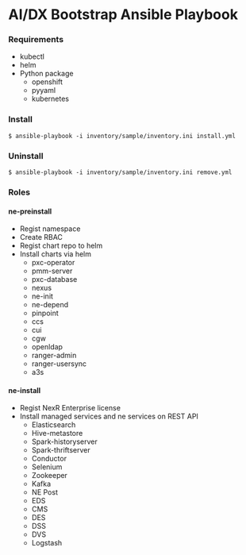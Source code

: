 # AI/DX Bootstrap Ansible Playbook

### Requirements
- kubectl
- helm
- Python package
  * openshift
  * pyyaml
  * kubernetes

### Install
```shell script
$ ansible-playbook -i inventory/sample/inventory.ini install.yml
```

### Uninstall
```shell script
$ ansible-playbook -i inventory/sample/inventory.ini remove.yml
```

### Roles

#### ne-preinstall
- Regist namespace
- Create RBAC
- Regist chart repo to helm
- Install charts via helm
  * pxc-operator
  * pmm-server
  * pxc-database
  * nexus
  * ne-init
  * ne-depend
  * pinpoint
  * ccs
  * cui
  * cgw
  * openldap
  * ranger-admin
  * ranger-usersync
  * a3s

#### ne-install
- Regist NexR Enterprise license
- Install managed services and ne services on REST API
  * Elasticsearch
  * Hive-metastore
  * Spark-historyserver
  * Spark-thriftserver
  * Conductor
  * Selenium
  * Zookeeper
  * Kafka
  * NE Post
  * EDS
  * CMS
  * DES
  * DSS
  * DVS
  * Logstash
